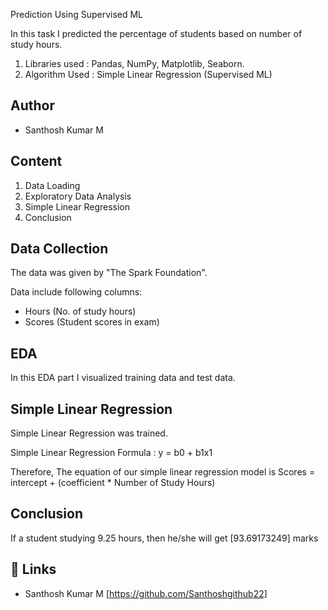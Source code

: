 Prediction Using Supervised ML

In this task I predicted the percentage of students based on number of study hours.

1. Libraries used : Pandas, NumPy, Matplotlib, Seaborn.
2. Algorithm Used : Simple Linear Regression (Supervised ML)

## Author

- Santhosh Kumar M

## Content

1. Data Loading
2. Exploratory Data Analysis
3. Simple Linear Regression
4. Conclusion


## Data Collection

The data was given by "The Spark Foundation".

Data include following columns:

- Hours (No. of study hours)
- Scores (Student scores in exam)

## EDA

In this EDA part I visualized training data and test data.


## Simple Linear Regression

Simple Linear Regression was trained.

Simple Linear Regression Formula : y = b0 + b1x1

Therefore, The equation of our simple linear regression model is 
Scores = intercept + (coefficient * Number of Study Hours)
## Conclusion
If a student studying 9.25 hours, then he/she will get [93.69173249] marks

## 🔗 Links

- Santhosh Kumar M [https://github.com/Santhoshgithub22]
